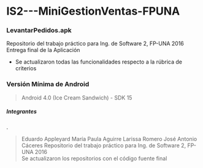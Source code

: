 # IS2---MiniGestionVentas-FPUNA
### LevantarPedidos.apk
Repositorio del trabajo práctico para Ing. de Software 2, FP-UNA 2016    
Entrega final de la Aplicación
  - Se actualizaron todas las funcionalidades respecto a la rúbrica de criterios


### Versión Mínima de Android
> Android 4.0 (Ice Cream Sandwich) - SDK 15
##### Integrantes
.
> Eduardo Appleyard
> María Paula Aguirre
> Larissa Romero
> José Antonio Cáceres
Repositorio del trabajo práctico para Ing. de Software 2, FP-UNA 2016    
Se actualizaron los repositorios con el código fuente final